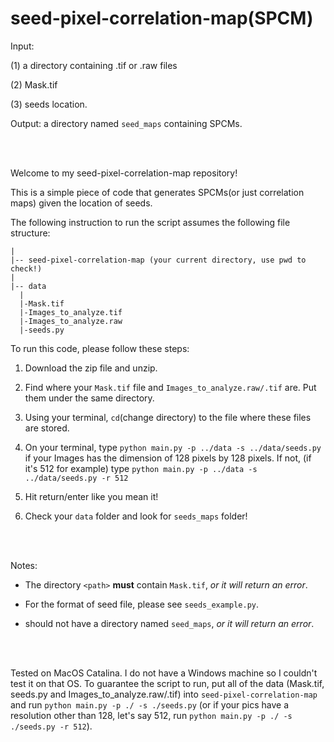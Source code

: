 # seed-pixel-correlation-map(SPCM)

Input:

(1) a directory containing .tif or .raw files 

(2) Mask.tif 

(3) seeds location. 

Output: a directory named `seed_maps` containing SPCMs.

<br/><br/>

Welcome to my seed-pixel-correlation-map repository! 

This is a simple piece of code that generates SPCMs(or just correlation maps) given the location of seeds. 

The following instruction to run the script assumes the following file structure:

```
|
|-- seed-pixel-correlation-map (your current directory, use pwd to check!)
|
|-- data
  |
  |-Mask.tif
  |-Images_to_analyze.tif
  |-Images_to_analyze.raw
  |-seeds.py

```


To run this code, please follow these steps:

1. Download the zip file and unzip.

2. Find where your `Mask.tif` file and `Images_to_analyze.raw/.tif` are. Put them under the same directory.

3. Using your terminal, `cd`(change directory) to the file where these files are stored.

4. On your terminal, type `python main.py -p ../data -s ../data/seeds.py` if your Images has the dimension of 128 pixels by 128 pixels. If not, (if it's 512 for example) type `python main.py -p ../data -s ../data/seeds.py -r 512`

5. Hit return/enter like you mean it!

6. Check your `data` folder and look for `seeds_maps` folder!

<br/><br/>

Notes:

- The directory `<path>` **must** contain `Mask.tif`, _or it will return an error_.

- For the format of seed file, please see `seeds_example.py`.

- <path> should not have a directory named `seed_maps`, _or it will return an error_. 
  
<br/><br/>

Tested on MacOS Catalina. I do not have a Windows machine so I couldn't test it on that OS. To guarantee the script to run, put all of the data (Mask.tif, seeds.py and Images_to_analyze.raw/.tif) into `seed-pixel-correlation-map` and run `python main.py -p ./ -s ./seeds.py` (or if your pics have a resolution other than 128, let's say 512, run `python main.py -p ./ -s ./seeds.py -r 512`).
